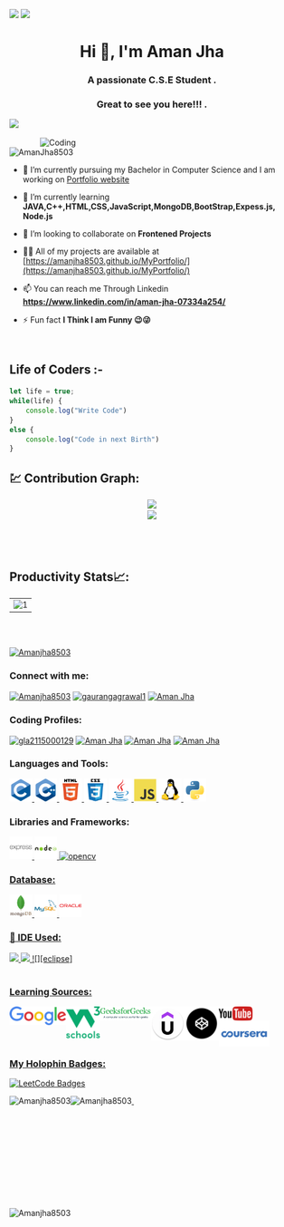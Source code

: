 ![](https://github.com/Amanjha8503@/Amanjha8503/blob/main/bnr.png)
![](https://github.com/Amanjha8503@/Amanjha8503/blob/main/banner.jpg)
<h1 align="center">Hi 👋, I'm Aman Jha</h1>
<h3 align="center">A passionate  C.S.E Student .</h3>
<h3 align="center">Great to see you here!!! .</h3>
<!-- Typing SVG by Amanjha8503 - https://github.com/Amanjha8503/readme-typing-svg -->
<p align="left">
  <a href="https://github.com/Amanjha8503/readme-typing-svg"><img src="https://readme-typing-svg.herokuapp.com/?lines=Hi,%20I%20am%20Aman%20Jha%20!;I%20Like%20to%20Explore%20new%20Coding%20Languages;I%20Love%20Coding%20❤;I%20Like%20to%20learn%20new%20Technologies.&font=Fira%20Code&left=true&width=440&height=45&color=61CC8C&vleft=true&size=22"></a>
</p>
<!--  -->
<img align="right" alt="Coding" Width="450" src="https://github.com/Amanjha8503/Amanjha8503/blob/main/code.gif"

<p align="left"> <img src="https://komarev.com/ghpvc/?username=AmanJha8503@&label=Profile%20views&color=0e75b6&style=flat" alt="AmanJha8503" /> </p>

- 🔭 I’m currently pursuing my Bachelor in  Computer Science and I am working on [Portfolio website](https://Amanjha8503.github.io/WEB-DEVELOPMENT/)

- 🌱 I’m currently learning **JAVA,C++,HTML,CSS,JavaScript,MongoDB,BootStrap,Expess.js, Node.js**

- 👯 I’m looking to collaborate on **Frontened Projects**

- 👨‍💻 All of my projects are available at [https://amanjha8503.github.io/MyPortfolio/](https://amanjha8503.github.io/MyPortfolio/)

- 📫 You can reach me Through Linkedin **https://www.linkedin.com/in/aman-jha-07334a254/**

- ⚡ Fun fact **I Think I am Funny 😉😜**

<br>


## Life of Coders :-
```javascript
let life = true;
while(life) {
    console.log("Write Code")
}
else {
    console.log("Code in next Birth")
}
```

## 💹 Contribution Graph:

<div align = "center">

![][snake] <br> ![][graph]

</div>

<h2 align="center">
<p align="center"><img width="150%"
</p>

## Productivity Stats📈:
<table>
  <tr>
    <td><center><img src="https://github-profile-summary-cards.vercel.app/api/cards/profile-details?username=Amanjha8503&theme=monokai"  display=block width=100% height=auto  alt="1" ></center></td></b>
   </tr>
</table>

<!--
<a href="https://github.com/Amanjha8503/github-readme-activity-graph">
 <img src="https://activity-graph.herokuapp.com/graph?username=Amanjha8503&theme=react-dark&area=true&hide_border=true" width="100%">
</a>-->
</p>

<br><br>

<p align="left"> <a href="https://github.com/ryo-ma/github-profile-trophy"><img src="https://github-profile-trophy.vercel.app/?username=Amanjha8503&theme=darkhub" alt="Amanjha8503" /></a> </p>


<h3 align="left">Connect with me:</h3>
<p align="left">
<a href="https://twitter.com/Amanjha8503" target="blank"><img align="center" src="https://raw.githubusercontent.com/rahuldkjain/github-profile-readme-generator/master/src/images/icons/Social/twitter.svg" alt="Amanjha8503" height="30" width="40" /></a>
<a href="https://www.linkedin.com/in/aman-jha-07334a254/" target="blank"><img align="center" src="https://raw.githubusercontent.com/rahuldkjain/github-profile-readme-generator/master/src/images/icons/Social/linked-in-alt.svg" alt="gaurangagrawal1" height="30" width="40" /></a>
<a href="https://instagram.com/amanjha8503?igshid=ZGUzMzM3NWJiOQ==" target="blank"><img align="center" src="https://raw.githubusercontent.com/rahuldkjain/github-profile-readme-generator/master/src/images/icons/Social/instagram.svg" alt="Aman Jha" height="30" width="40" /></a><br>
<h3 align="left">Coding Profiles:</h3>
<a href="https://www.codechef.com/users/gla2115000129" target="blank"><img align="center" src="https://cdn.jsdelivr.net/npm/simple-icons@3.1.0/icons/codechef.svg" alt="gla2115000129" height="30" width="40" /></a>
<a href="https://www.hackerrank.com/amanjhavdjs12tha?hr_r=1" target="blank"><img align="center" src="https://raw.githubusercontent.com/rahuldkjain/github-profile-readme-generator/master/src/images/icons/Social/hackerrank.svg" alt="Aman Jha" height="30" width="40" /></a>
<a href="https://leetcode.com/Aman_jha_/" target="blank"><img align="center" src="https://raw.githubusercontent.com/rahuldkjain/github-profile-readme-generator/master/src/images/icons/Social/leet-code.svg" alt="Aman Jha" height="30" width="40" /></a>
<a href="https://auth.geeksforgeeks.org/user/amanjhavdjs12tha/practice" target="blank"><img align="center" src="https://raw.githubusercontent.com/rahuldkjain/github-profile-readme-generator/master/src/images/icons/Social/geeks-for-geeks.svg" alt="Aman Jha" height="30" width="40" /></a>
</p>

<h3 align="left">Languages and Tools:</h3>
<p align="left"> <a href="https://www.cprogramming.com/" target="_blank" rel="noreferrer"> <img src="https://raw.githubusercontent.com/devicons/devicon/master/icons/c/c-original.svg" alt="c" width="40" height="40"/>
 </a> <a href="https://www.w3schools.com/cpp/" target="_blank" rel="noreferrer"> <img src="https://raw.githubusercontent.com/devicons/devicon/master/icons/cplusplus/cplusplus-original.svg" alt="cplusplus" width="40" height="40"/>
   </a> <a href="https://www.w3.org/html/" target="_blank" rel="noreferrer"> <img src="https://raw.githubusercontent.com/devicons/devicon/master/icons/html5/html5-original-wordmark.svg" alt="html5" width="40" height="40"/>
</a> <a href="https://www.w3schools.com/css/" target="_blank" rel="noreferrer"> <img src="https://raw.githubusercontent.com/devicons/devicon/master/icons/css3/css3-original-wordmark.svg" alt="css3" width="40" height="40"/>
 </a> <a href="https://www.java.com" target="_blank" rel="noreferrer"> <img src="https://raw.githubusercontent.com/devicons/devicon/master/icons/java/java-original.svg" alt="java" width="40" height="40"/>
 </a> <a href="https://developer.mozilla.org/en-US/docs/Web/JavaScript" target="_blank" rel="noreferrer"> <img src="https://raw.githubusercontent.com/devicons/devicon/master/icons/javascript/javascript-original.svg" alt="javascript" width="40" height="40"/>
</a> <a href="https://www.linux.org/" target="_blank" rel="noreferrer"> <img src="https://raw.githubusercontent.com/devicons/devicon/master/icons/linux/linux-original.svg" alt="linux" width="40" height="40"/>
 </a> <a href="https://www.python.org" target="_blank" rel="noreferrer"> <img src="https://raw.githubusercontent.com/devicons/devicon/master/icons/python/python-original.svg" alt="python" width="40" height="40"/> </a> </p>
 <h3 align="left">Libraries and Frameworks:</h3>
 </a> <a href="https://expressjs.com" target="_blank" rel="noreferrer"> <img src="https://raw.githubusercontent.com/devicons/devicon/master/icons/express/express-original-wordmark.svg" alt="express" width="40" height="40"/>
</a> <a href="https://nodejs.org" target="_blank" rel="noreferrer"> <img src="https://raw.githubusercontent.com/devicons/devicon/master/icons/nodejs/nodejs-original-wordmark.svg" alt="nodejs" width="40" height="40"/>
 </a> <a href="https://opencv.org/" target="_blank" rel="noreferrer"> <img src="https://www.vectorlogo.zone/logos/opencv/opencv-icon.svg" alt="opencv" width="40" height="40"/>
   <h3 align="left">Database:</h3>
  </a> <a href="https://www.mongodb.com/" target="_blank" rel="noreferrer"> <img src="https://raw.githubusercontent.com/devicons/devicon/master/icons/mongodb/mongodb-original-wordmark.svg" alt="mongodb" width="40" height="40"/>
</a> <a href="https://www.mysql.com/" target="_blank" rel="noreferrer"> <img src="https://raw.githubusercontent.com/devicons/devicon/master/icons/mysql/mysql-original-wordmark.svg" alt="mysql" width="40" height="40"/>
  </a> <a href="https://www.oracle.com/" target="_blank" rel="noreferrer"> <img src="https://raw.githubusercontent.com/devicons/devicon/master/icons/oracle/oracle-original.svg" alt="oracle" width="40" height="40"/>
  <br>

  <h3 align="left"> 📝 IDE Used:</h3>

  ![][vscode] ![][pycharm] ![][eclipse]  <br><br>


  <h3 align="left" > Learning Sources:</h3>


<img align="left" alt="Google" width="100px" src="https://github.com/03prashantpk/03prashantpk/blob/main/assets/google-2015-google-new-google-icon.svg" />
<img align="left" alt="W3school" width="60px" src="https://github.com/03prashantpk/03prashantpk/blob/main/assets/w3school.png" />
<img align="left" alt="gfg" width="90px" src="https://github.com/03prashantpk/03prashantpk/blob/main/assets/geeksforgeeks-17.png" />
<img align="left" alt="Udemy" width="60px" src="https://github.com/03prashantpk/03prashantpk/blob/main/assets/udemy.webp" />
<img align="left" alt="Codepen" width="60px" src="https://github.com/03prashantpk/03prashantpk/blob/main/assets/social-32-512.webp" />
<img align="left" alt="YouTube" width="60px" src="https://github.com/03prashantpk/03prashantpk/blob/main/assets/youtube.webp" />
<img align="left" alt="coursera" width="90px" src="https://github.com/03prashantpk/03prashantpk/blob/main/assets/coursera_logo_icon.png" />

<br><br><br><br>



   <h3 align="left">My Holophin Badges:</h3>


 <!-- ![An image of @Amanjha8503's Holopin badges, which is a link to view their full Holopin profile](https://holopin.me/Amanjha8503) -->

 ![LeetCode Badges](https://leetcode-badge-showcase.vercel.app/api?username=Aman_jha_)


<p><img align="left" src="https://github-readme-stats.vercel.app/api/top-langs?username=Amanjha8503&theme=radical&show_icons=true&locale=en&layout=compact" alt="Amanjha8503" /></p>

<p>&nbsp;<img align="left" src="https://github-readme-stats.vercel.app/api?username=Amanjha8503&theme=transparent&show_icons=true&locale=en" alt="Amanjha8503" /></p>
<br><br><br><br><br><br><br><br><br>
<p><img align="left" src="https://github-readme-streak-stats.herokuapp.com/?user=Amanjha8503&theme=radical" alt="Amanjha8503" /></p>




[snake]: https://github.com/Amanjha8503/Amanjha8503/blob/output/snake.svg
[graph]: https://github-readme-activity-graph.cyclic.app/graph?username=Amanjha8503&theme=react-dark&hide_border=false&area=true
[vscode]: https://img.shields.io/badge/Visual%20Studio%20Code-%23007ACC.svg?style=for-the-badge&logo=visual-studio-code&logoColor=white
[pycharm]: https://img.shields.io/badge/pycharm-143?style=for-the-badge&logo=pycharm&logoColor=black&color=black&labelColor=green
[intelij]: https://img.shields.io/badge/IntelliJIDEA-000000.svg?style=for-the-badge&logo=intellij-idea&logoColor=white

